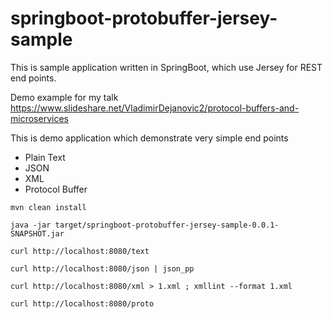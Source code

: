# springboot-protobuffer-jersey-sample

This is sample application written in SpringBoot, which use Jersey for REST end points. 

Demo example for my talk https://www.slideshare.net/VladimirDejanovic2/protocol-buffers-and-microservices

This is demo application which demonstrate very simple end points

- Plain Text
- JSON
- XML
- Protocol Buffer


```
mvn clean install

java -jar target/springboot-protobuffer-jersey-sample-0.0.1-SNAPSHOT.jar

curl http://localhost:8080/text

curl http://localhost:8080/json | json_pp

curl http://localhost:8080/xml > 1.xml ; xmllint --format 1.xml

curl http://localhost:8080/proto
```
